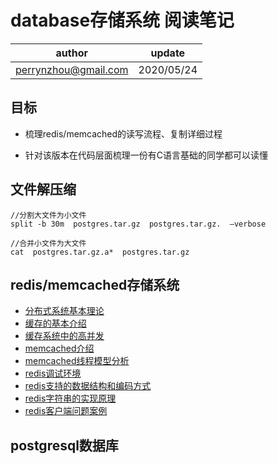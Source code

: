 # database存储系统 阅读笔记

| author | update |
| ------ | ------ |
| perrynzhou@gmail.com | 2020/05/24 |


## 目标

- 梳理redis/memcached的读写流程、复制详细过程

- 针对该版本在代码层面梳理一份有C语言基础的同学都可以读懂

## 文件解压缩

```
//分割大文件为小文件
split -b 30m  postgres.tar.gz  postgres.tar.gz.  –verbose

//合并小文件为大文件
cat  postgres.tar.gz.a*  postgres.tar.gz 
```
## redis/memcached存储系统
- [分布式系统基本理论](./document/分布式系统原理/分布式系统基本理论.md)
- [缓存的基本介绍](./document/分布式系统原理/缓存的基本介绍.md)
- [缓存系统中的高并发](./document/分布式系统原理/缓存系统中的高并发.md)
- [memcached介绍](./document/memcached分析/memcached基本介绍.md)
- [memcached线程模型分析](./document/memcached分析/memcached线程模型分析.md)
- [redis调试环境](./document/redis分析/redis源码调试环境.md)
- [redis支持的数据结构和编码方式](./document/redis分析/redis支持的几种数据结构和编码方式.md)
- [redis字符串的实现原理](./document/redis分析/redis字符串的实现原理.md)
- [redis客户端问题案例](./document/redis运维/Redis客户端问题案例.md)

## postgresql数据库
